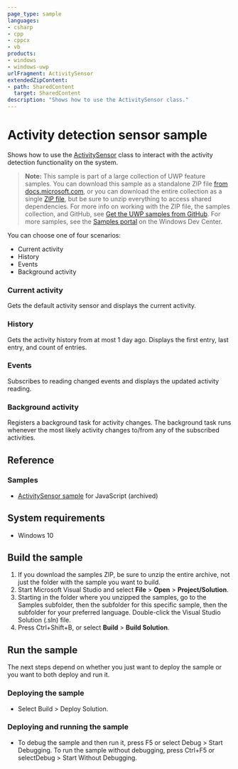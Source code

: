 ```yaml
---
page_type: sample
languages:
- csharp
- cpp
- cppcx
- vb
products:
- windows
- windows-uwp
urlFragment: ActivitySensor
extendedZipContent:
- path: SharedContent
  target: SharedContent
description: "Shows how to use the ActivitySensor class."
---
```


<!---
  category: DevicesSensorsAndPower
  samplefwlink: http://go.microsoft.com/fwlink/p/?LinkId=620478
--->

# Activity detection sensor sample

Shows how to use the [ActivitySensor](https://msdn.microsoft.com/library/windows/apps/windows.devices.sensors.activitysensor.aspx) 
class to interact with the activity detection functionality on the system. 

> **Note:** This sample is part of a large collection of UWP feature samples. 
> You can download this sample as a standalone ZIP file
> [from docs.microsoft.com](https://docs.microsoft.com/samples/microsoft/windows-universal-samples/activitysensor/),
> or you can download the entire collection as a single
> [ZIP file](https://github.com/Microsoft/Windows-universal-samples/archive/master.zip), but be 
> sure to unzip everything to access shared dependencies. For more info on working with the ZIP file, 
> the samples collection, and GitHub, see [Get the UWP samples from GitHub](https://aka.ms/ovu2uq). 
> For more samples, see the [Samples portal](https://aka.ms/winsamples) on the Windows Dev Center. 

You can choose one of four scenarios:

-   Current activity
-   History
-   Events
-   Background activity

### Current activity

Gets the default activity sensor and displays the current activity.

### History

Gets the activity history from at most 1 day ago. Displays the first entry, last entry, and count of entries.

### Events

Subscribes to reading changed events and displays the updated activity reading.

### Background activity

Registers a background task for activity changes. The background task runs whenever the most likely activity changes to/from any of the subscribed activities.

## Reference

### Samples

* [ActivitySensor sample](/archived/ActivitySensor/) for JavaScript (archived)

## System requirements

* Windows 10

## Build the sample

1. If you download the samples ZIP, be sure to unzip the entire archive, not just the folder with the sample you want to build. 
2. Start Microsoft Visual Studio and select **File** \> **Open** \> **Project/Solution**.
3. Starting in the folder where you unzipped the samples, go to the Samples subfolder, then the subfolder for this specific sample, then the subfolder for your preferred language. Double-click the Visual Studio Solution (.sln) file.
4. Press Ctrl+Shift+B, or select **Build** \> **Build Solution**.

## Run the sample

The next steps depend on whether you just want to deploy the sample or you want to both deploy and run it.

### Deploying the sample

- Select Build > Deploy Solution. 

### Deploying and running the sample

- To debug the sample and then run it, press F5 or select Debug >  Start Debugging. To run the sample without debugging, press Ctrl+F5 or selectDebug > Start Without Debugging. 

